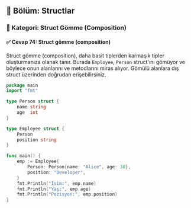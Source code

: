 ## 📘 Bölüm: Structlar  
### 🔹 Kategori: Struct Gömme (Composition)  
#### ✅ Cevap 74: Struct gömme (composition)

Struct gömme (composition), daha basit tiplerden karmaşık tipler oluşturmanıza olanak tanır. Burada `Employee`, `Person` struct'ını gömüyor ve böylece onun alanlarını ve metodlarını miras alıyor. Gömülü alanlara dış struct üzerinden doğrudan erişebilirsiniz.

```go
package main
import "fmt"

type Person struct {
    name string
    age  int
}

type Employee struct {
    Person
    position string
}

func main() {
    emp := Employee{
        Person: Person{name: "Alice", age: 30},
        position: "Developer",
    }
    fmt.Println("İsim:", emp.name)
    fmt.Println("Yaş:", emp.age)
    fmt.Println("Pozisyon:", emp.position)
}
```
